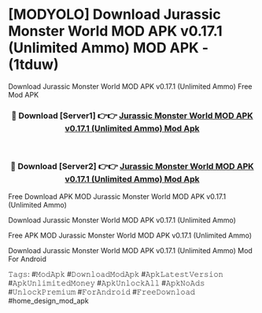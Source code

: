 # [MODYOLO] Download Jurassic Monster World MOD APK v0.17.1 (Unlimited Ammo) MOD APK - (1tduw)
Download Jurassic Monster World MOD APK v0.17.1 (Unlimited Ammo) Free Mod APK

<div align="center">
<h3>🔴 Download [Server1] 👉👉 <a href="https://apk-comot.site?title=Jurassic_Monster_World_MOD_APK_v0.17.1_(Unlimited_Ammo)">Jurassic Monster World MOD APK v0.17.1 (Unlimited Ammo) Mod Apk</a></h3><br>

<h3>🔴 Download [Server2] 👉👉 <a href="https://apk-comot.site?title=Jurassic_Monster_World_MOD_APK_v0.17.1_(Unlimited_Ammo)">Jurassic Monster World MOD APK v0.17.1 (Unlimited Ammo) Mod Apk</a></h3>
</div>


Free Download APK MOD Jurassic Monster World MOD APK v0.17.1 (Unlimited Ammo)

Download Jurassic Monster World MOD APK v0.17.1 (Unlimited Ammo) 

Free APK MOD Jurassic Monster World MOD APK v0.17.1 (Unlimited Ammo) 

Download Jurassic Monster World MOD APK v0.17.1 (Unlimited Ammo) Mod For Android

𝚃𝚊𝚐𝚜: #𝙼𝚘𝚍𝙰𝚙𝚔 #𝙳𝚘𝚠𝚗𝚕𝚘𝚊𝚍𝙼𝚘𝚍𝙰𝚙𝚔 #𝙰𝚙𝚔𝙻𝚊𝚝𝚎𝚜𝚝𝚅𝚎𝚛𝚜𝚒𝚘𝚗 #𝙰𝚙𝚔𝚄𝚗𝚕𝚒𝚖𝚒𝚝𝚎𝚍𝙼𝚘𝚗𝚎𝚢 #𝙰𝚙𝚔𝚄𝚗𝚕𝚘𝚌𝚔𝙰𝚕𝚕 #𝙰𝚙𝚔𝙽𝚘𝙰𝚍𝚜 #𝚄𝚗𝚕𝚘𝚌𝚔𝙿𝚛𝚎𝚖𝚒𝚞𝚖 #𝙵𝚘𝚛𝙰𝚗𝚍𝚛𝚘𝚒𝚍 #𝙵𝚛𝚎𝚎𝙳𝚘𝚠𝚗𝚕𝚘𝚊𝚍 #home_design_mod_apk